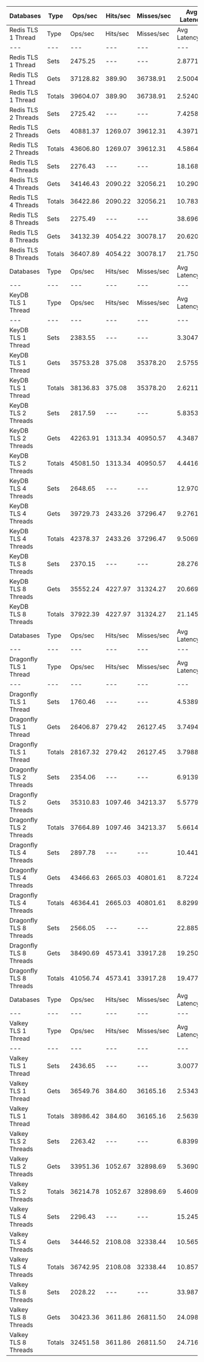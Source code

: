 | Databases | Type | Ops/sec | Hits/sec | Misses/sec | Avg Latency | p50 Latency | p99 Latency | p99.9 Latency | KB/sec |
| --- | --- | --- | --- | --- | --- | --- | --- | --- | --- |
| Redis TLS 1 Thread | Type | Ops/sec | Hits/sec | Misses/sec | Avg Latency | p50 Latency | p99 Latency | p99.9 Latency | KB/sec |
| --- | --- | --- | --- | --- | --- | --- | --- | --- | --- |
Redis TLS 1 Thread | Sets | 2475.25 | --- | --- | 2.87715 | 2.79900 | 5.53500 | 26.11100 | 2591.26 |
Redis TLS 1 Thread | Gets | 37128.82 | 389.90 | 36738.91 | 2.50049 | 2.41500 | 4.41500 | 7.58300 | 1805.26 |
Redis TLS 1 Thread | Totals | 39604.07 | 389.90 | 36738.91 | 2.52403 | 2.43100 | 4.51100 | 7.96700 | 4396.52 |
Redis TLS 2 Threads | Sets | 2725.42 | --- | --- | 7.42588 | 5.95100 | 10.55900 | 317.43900 | 2853.16 |
Redis TLS 2 Threads | Gets | 40881.37 | 1269.07 | 39612.31 | 4.39718 | 4.35100 | 7.61500 | 11.83900 | 2830.75 |
Redis TLS 2 Threads | Totals | 43606.80 | 1269.07 | 39612.31 | 4.58647 | 4.41500 | 7.90300 | 13.56700 | 5683.91 |
Redis TLS 4 Threads | Sets | 2276.43 | --- | --- | 18.16831 | 14.65500 | 21.37500 | 729.08700 | 2383.12 |
Redis TLS 4 Threads | Gets | 34146.43 | 2090.22 | 32056.21 | 10.29074 | 10.23900 | 15.55100 | 24.19100 | 3398.64 |
Redis TLS 4 Threads | Totals | 36422.86 | 2090.22 | 32056.21 | 10.78308 | 10.36700 | 17.02300 | 27.64700 | 5781.77 |
Redis TLS 8 Threads | Sets | 2275.49 | --- | --- | 38.69620 | 29.69500 | 44.03100 | 1703.93500 | 2382.14 |
Redis TLS 8 Threads | Gets | 34132.39 | 4054.22 | 30078.17 | 20.62045 | 20.60700 | 30.71900 | 37.88700 | 5369.79 |
Redis TLS 8 Threads | Totals | 36407.89 | 4054.22 | 30078.17 | 21.75018 | 20.86300 | 34.04700 | 42.23900 | 7751.93 |
| Databases | Type | Ops/sec | Hits/sec | Misses/sec | Avg Latency | p50 Latency | p99 Latency | p99.9 Latency | KB/sec |
| --- | --- | --- | --- | --- | --- | --- | --- | --- | --- |
| KeyDB TLS 1 Thread | Type | Ops/sec | Hits/sec | Misses/sec | Avg Latency | p50 Latency | p99 Latency | p99.9 Latency | KB/sec |
| --- | --- | --- | --- | --- | --- | --- | --- | --- | --- |
KeyDB TLS 1 Thread | Sets | 2383.55 | --- | --- | 3.30477 | 2.51100 | 5.69500 | 133.11900 | 2495.26 |
KeyDB TLS 1 Thread | Gets | 35753.28 | 375.08 | 35378.20 | 2.57557 | 2.39900 | 4.31900 | 5.79100 | 1738.00 |
KeyDB TLS 1 Thread | Totals | 38136.83 | 375.08 | 35378.20 | 2.62115 | 2.41500 | 4.35100 | 6.46300 | 4233.26 |
KeyDB TLS 2 Threads | Sets | 2817.59 | --- | --- | 5.83535 | 4.83100 | 12.73500 | 224.25500 | 2949.65 |
KeyDB TLS 2 Threads | Gets | 42263.91 | 1313.34 | 40950.57 | 4.34878 | 4.22300 | 9.59900 | 12.73500 | 2927.84 |
KeyDB TLS 2 Threads | Totals | 45081.50 | 1313.34 | 40950.57 | 4.44169 | 4.25500 | 9.72700 | 13.95100 | 5877.49 |
KeyDB TLS 4 Threads | Sets | 2648.65 | --- | --- | 12.97026 | 10.36700 | 28.92700 | 448.51100 | 2772.79 |
KeyDB TLS 4 Threads | Gets | 39729.73 | 2433.26 | 37296.47 | 9.27610 | 8.70300 | 21.63100 | 27.39100 | 3955.63 |
KeyDB TLS 4 Threads | Totals | 42378.37 | 2433.26 | 37296.47 | 9.50699 | 8.83100 | 22.01500 | 29.31100 | 6728.42 |
KeyDB TLS 8 Threads | Sets | 2370.15 | --- | --- | 28.27634 | 23.55100 | 58.87900 | 839.67900 | 2481.23 |
KeyDB TLS 8 Threads | Gets | 35552.24 | 4227.97 | 31324.27 | 20.66984 | 19.71100 | 43.26300 | 55.55100 | 5598.27 |
KeyDB TLS 8 Threads | Totals | 37922.39 | 4227.97 | 31324.27 | 21.14525 | 19.96700 | 44.28700 | 59.90300 | 8079.51 |
| Databases | Type | Ops/sec | Hits/sec | Misses/sec | Avg Latency | p50 Latency | p99 Latency | p99.9 Latency | KB/sec |
| --- | --- | --- | --- | --- | --- | --- | --- | --- | --- |
| Dragonfly TLS 1 Thread | Type | Ops/sec | Hits/sec | Misses/sec | Avg Latency | p50 Latency | p99 Latency | p99.9 Latency | KB/sec |
| --- | --- | --- | --- | --- | --- | --- | --- | --- | --- |
Dragonfly TLS 1 Thread | Sets | 1760.46 | --- | --- | 4.53890 | 3.82300 | 7.90300 | 151.55100 | 1842.97 |
Dragonfly TLS 1 Thread | Gets | 26406.87 | 279.42 | 26127.45 | 3.74946 | 3.77500 | 7.45500 | 8.25500 | 1286.06 |
Dragonfly TLS 1 Thread | Totals | 28167.32 | 279.42 | 26127.45 | 3.79880 | 3.77500 | 7.45500 | 8.83100 | 3129.03 |
Dragonfly TLS 2 Threads | Sets | 2354.06 | --- | --- | 6.91390 | 5.21500 | 12.86300 | 305.15100 | 2464.39 |
Dragonfly TLS 2 Threads | Gets | 35310.83 | 1097.46 | 34213.37 | 5.57795 | 5.18300 | 11.32700 | 13.37500 | 2446.35 |
Dragonfly TLS 2 Threads | Totals | 37664.89 | 1097.46 | 34213.37 | 5.66144 | 5.18300 | 11.39100 | 14.20700 | 4910.74 |
Dragonfly TLS 4 Threads | Sets | 2897.78 | --- | --- | 10.44151 | 8.19100 | 25.85500 | 360.44700 | 3033.59 |
Dragonfly TLS 4 Threads | Gets | 43466.63 | 2665.03 | 40801.61 | 8.72248 | 8.12700 | 21.24700 | 28.28700 | 4330.60 |
Dragonfly TLS 4 Threads | Totals | 46364.41 | 2665.03 | 40801.61 | 8.82992 | 8.12700 | 21.37500 | 30.71900 | 7364.19 |
Dragonfly TLS 8 Threads | Sets | 2566.05 | --- | --- | 22.88569 | 18.30300 | 54.52700 | 778.23900 | 2686.31 |
Dragonfly TLS 8 Threads | Gets | 38490.69 | 4573.41 | 33917.28 | 19.25049 | 18.17500 | 43.51900 | 57.85500 | 6056.96 |
Dragonfly TLS 8 Threads | Totals | 41056.74 | 4573.41 | 33917.28 | 19.47769 | 18.17500 | 43.77500 | 61.95100 | 8743.28 |
| Databases | Type | Ops/sec | Hits/sec | Misses/sec | Avg Latency | p50 Latency | p99 Latency | p99.9 Latency | KB/sec |
| --- | --- | --- | --- | --- | --- | --- | --- | --- | --- |
| Valkey TLS 1 Thread | Type | Ops/sec | Hits/sec | Misses/sec | Avg Latency | p50 Latency | p99 Latency | p99.9 Latency | KB/sec |
| --- | --- | --- | --- | --- | --- | --- | --- | --- | --- |
Valkey TLS 1 Thread | Sets | 2436.65 | --- | --- | 3.00770 | 2.76700 | 9.34300 | 21.50300 | 2550.85 |
Valkey TLS 1 Thread | Gets | 36549.76 | 384.60 | 36165.16 | 2.53438 | 2.33500 | 7.55100 | 11.83900 | 1777.89 |
Valkey TLS 1 Thread | Totals | 38986.42 | 384.60 | 36165.16 | 2.56396 | 2.35100 | 7.71100 | 12.03100 | 4328.74 |
Valkey TLS 2 Threads | Sets | 2263.42 | --- | --- | 6.83991 | 5.98300 | 16.31900 | 163.83900 | 2369.51 |
Valkey TLS 2 Threads | Gets | 33951.36 | 1052.67 | 32898.69 | 5.36906 | 5.11900 | 12.54300 | 17.40700 | 2349.62 |
Valkey TLS 2 Threads | Totals | 36214.78 | 1052.67 | 32898.69 | 5.46099 | 5.18300 | 12.79900 | 18.30300 | 4719.13 |
Valkey TLS 4 Threads | Sets | 2296.43 | --- | --- | 15.24542 | 12.73500 | 29.69500 | 493.56700 | 2404.06 |
Valkey TLS 4 Threads | Gets | 34446.52 | 2108.08 | 32338.44 | 10.56515 | 10.11100 | 21.75900 | 28.15900 | 3428.01 |
Valkey TLS 4 Threads | Totals | 36742.95 | 2108.08 | 32338.44 | 10.85767 | 10.23900 | 22.52700 | 30.07900 | 5832.07 |
Valkey TLS 8 Threads | Sets | 2028.22 | --- | --- | 33.98763 | 29.95100 | 57.34300 | 897.02300 | 2123.28 |
Valkey TLS 8 Threads | Gets | 30423.36 | 3611.86 | 26811.50 | 24.09834 | 23.67900 | 42.23900 | 52.47900 | 4784.46 |
Valkey TLS 8 Threads | Totals | 32451.58 | 3611.86 | 26811.50 | 24.71642 | 23.93500 | 43.77500 | 56.83100 | 6907.74 |

